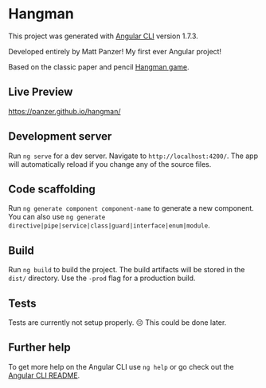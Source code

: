 # Hangman

This project was generated with [Angular CLI](https://github.com/angular/angular-cli) version 1.7.3.

Developed entirely by Matt Panzer! My first ever Angular project!

Based on the classic paper and pencil [Hangman game](https://en.wikipedia.org/wiki/Hangman_(game)).

## Live Preview

https://panzer.github.io/hangman/ 

## Development server

Run `ng serve` for a dev server. Navigate to `http://localhost:4200/`. The app will automatically reload if you change any of the source files.

## Code scaffolding

Run `ng generate component component-name` to generate a new component. You can also use `ng generate directive|pipe|service|class|guard|interface|enum|module`.

## Build

Run `ng build` to build the project. The build artifacts will be stored in the `dist/` directory. Use the `-prod` flag for a production build.

## Tests

Tests are currently not setup properly. :pensive: This could be done later.

## Further help

To get more help on the Angular CLI use `ng help` or go check out the [Angular CLI README](https://github.com/angular/angular-cli/blob/master/README.md).
